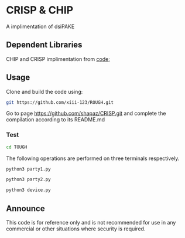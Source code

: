 # CRISP & CHIP
A implimentation of dsiPAKE

## Dependent Libraries
CHIP and CRISP implimentation from [code](https://github.com/shapaz/CRISP.git);

## Usage
Clone and build the code using:
```bash
git https://github.com/xiii-123/ROUGH.git
```

Go to page https://github.com/shapaz/CRISP.git and complete the compilation according to its README.md

### Test
```bash
cd TOUGH
```

The following operations are performed on three terminals respectively.

```bash
python3 party1.py
```

```bash
python3 party2.py
```

```bash
python3 device.py
```

## Announce
This code is for reference only and is not recommended for use in any commercial or other situations where security is required.